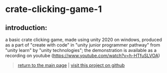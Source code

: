 # crate-clicking-game-1

## introduction:

a basic crate clicking game, made using unity 2020 on windows, produced as a part of "create with code" in "unity junior programmer pathway" from "unity learn" by "unity technologies"; the demonstration is available as a recording on youtube (https://www.youtube.com/watch?v=h-HTfuSLVOA)

> [return to the main page](https://ahiyantra.github.io)
> |
> [visit this project on github](https://github.com/ahiyantra/crate-clicking-game-1)